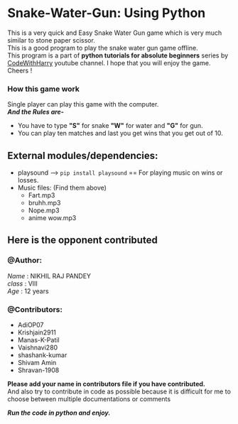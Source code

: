 # Snake-Water-Gun: Using Python

This is a very quick and Easy Snake Water Gun game which is very much similar to stone paper scissor. <br>
This is a good program to play the snake water gun game offline. <br>
This program is a part of __python tutorials for absolute beginners__ series by [CodeWithHarry](https://www.youtube.com/channel/UCeVMnSShP_Iviwkknt83cww "CodeWithHarry") youtube channel.
I hope that you will enjoy the game.
Cheers !

### How this game work

Single player can play this game with the computer.<br>
__*And the Rules are-*__
* You have to type __"S"__ for snake __"W"__ for water and __"G"__ for gun.
* You can play ten matches and last you get wins that you get out of 10.

## External modules/dependencies:
- playsound --> ```pip install playsound``` == For playing music on wins or losses.
- Music files: (Find them above)
    - Fart.mp3
    - bruhh.mp3
    - Nope.mp3
    - anime wow.mp3

## Here is the opponent contributed

### @Author:

*Name*  : NIKHIL RAJ PANDEY<br>
*class* : VIII<br>
*Age*   : 12 years<br>

### @Contributors:
* AdiOP07
* Krishjain2911
* Manas-K-Patil
* Vaishnavi280
* shashank-kumar
* Shivam Amin
* Shravan-1908

__Please add your name in contributors file if you have contributed.__<br>
And also try to contribute in code as possible because it is difficult for me to choose between multiple documentations or comments<br>

__*Run the code in python and enjoy.*__
